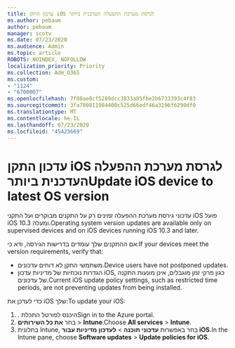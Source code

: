 ```yaml
---
title: עדכון התקן iOS לגרסת מערכת ההפעלה העדכנית ביותר
ms.author: pebaum
author: pebaum
manager: scotv
ms.date: 07/23/2020
ms.audience: Admin
ms.topic: article
ROBOTS: NOINDEX, NOFOLLOW
localization_priority: Priority
ms.collection: Adm_O365
ms.custom:
- "1124"
- "6700007"
ms.openlocfilehash: 7f08ae8cf5289dcc3833a85fbe2b6733393c4f83
ms.sourcegitcommit: 3fa780811984400c525d66edf46a3196f6290df0
ms.translationtype: MT
ms.contentlocale: he-IL
ms.lasthandoff: 07/23/2020
ms.locfileid: "45423669"
---
```

# <a name="update-ios-device-to-latest-os-version"></a><span data-ttu-id="c6aa9-102">עדכון התקן iOS לגרסת מערכת ההפעלה העדכנית ביותר</span><span class="sxs-lookup"><span data-stu-id="c6aa9-102">Update iOS device to latest OS version</span></span>

<span data-ttu-id="c6aa9-103">עדכוני גירסת מערכת ההפעלה זמינים רק על התקנים מבוקרים ועל התקני iOS פועל iOS 10.3 ומעלה.</span><span class="sxs-lookup"><span data-stu-id="c6aa9-103">Operating system version updates are available only on supervised devices and on iOS devices running iOS 10.3 and later.</span></span>

<span data-ttu-id="c6aa9-104">אם ההתקנים שלך עומדים בדרישות הגירסה, ודא כי:</span><span class="sxs-lookup"><span data-stu-id="c6aa9-104">If your devices meet the version requirements, verify that:</span></span>  
- <span data-ttu-id="c6aa9-105">משתמשי התקן לא דוחים עדכונים.</span><span class="sxs-lookup"><span data-stu-id="c6aa9-105">Device users have not postponed updates.</span></span>  
- <span data-ttu-id="c6aa9-106">הגדרות נוכחיות של מדיניות עדכון iOS, כגון פרקי זמן מוגבלים, אינן מונעות התקנה של עדכונים.</span><span class="sxs-lookup"><span data-stu-id="c6aa9-106">Current iOS update policy settings, such as restricted time periods, are not preventing updates from being installed.</span></span>

<span data-ttu-id="c6aa9-107">כדי לעדכן את iOS שלך:</span><span class="sxs-lookup"><span data-stu-id="c6aa9-107">To update your iOS:</span></span>

1. <span data-ttu-id="c6aa9-108">. היכנס לפורטל התכלת</span><span class="sxs-lookup"><span data-stu-id="c6aa9-108">Sign in to the Azure portal.</span></span>
2. <span data-ttu-id="c6aa9-109">בחר **את כל השירותים**  >  **Intune**.</span><span class="sxs-lookup"><span data-stu-id="c6aa9-109">Choose **All services** > **Intune**.</span></span>
3. <span data-ttu-id="c6aa9-110">בחלונית Intune, בחר באפשרות **עדכוני תוכנה**  >  **לעדכון מדיניות עבור iOS**.</span><span class="sxs-lookup"><span data-stu-id="c6aa9-110">In the Intune pane, choose **Software updates** > **Update policies for iOS**.</span></span>